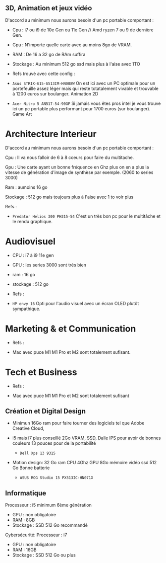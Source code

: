 ## 3D, Animation et jeux vidéo
D'accord au minimum nous aurons besoin d'un pc portable comportant :

- Cpu : i7 ou i9 de 10e Gen ou 11e Gen // Amd ryzen 7 ou 9 de dernière Gen.

- Gpu : N'importe quelle carte avec au moins 8go de VRAM.

- RAM : De 16 a 32 go de RAm suffira

- Stockage : Au minimum 512 go ssd mais plus à l'aise avec 1TO

- Refs trouvé avec cette config :

- `Asus STRIX-G15-G513IM-HN008W` On est ici avec un PC optimale pour un portefeuille assez léger mais qui reste totatalement vivable et trouvable à 1200 euros sur boulanger. Animation 2D

- `Acer Nitro 5 AN517-54-90GF` Si jamais vous êtes pros intel je vous trouve ici un pc portable plus performant pour 1700 euros (sur boulanger). Game Art 

# Architecture Interieur

D'accord au minimum nous aurons besoin d'un pc portable comportant : 

 Cpu : Il va nous falloir de 6 à 8 coeurs pour faire du multitache.

 Gpu : Une carte ayant un bonne fréquence en Ghz plus on en a plus la vitesse de génération d'image de synthèse par exemple. (2060 to series 3000) 

 Ram : aumoins 16 go

 Stockage : 512 go mais toujours plus à l'aise avec 1 to voir plus

 Refs :

 -  `Predator Helios 300 PH315-54` C'est un très bon pc pour le multitâche et le rendu graphique.

 # Audiovisuel

 - CPU : i7 à i9 11e gen 

 - GPU : les series 3000 sont très bien

 - ram : 16 go 

 - stockage : 512 go

 - Refs :

 - `HP envy 16` Opti pour l'audio visuel avec un écran OLED plutôt sympathique.

 # Marketing & et Communication
 
- Refs :

- Mac avec puce M1 M1 Pro et M2 sont totalement sufisant.

 # Tech et Business
 
- Refs :

- Mac avec puce M1 M1 Pro et M2 sont totalement sufisant


## Création et Digital Design


- Minimun 16Go ram pour faire tourner des logiciels tel que Adobe Creative Cloud,
- i5 mais i7 plus conseillé
2Go VRAM,
SSD,
Dalle IPS pour avoir de bonnes couleurs
13 pouces pour de la portabilité

  - `Dell Xps 13 9315`

- Motion design: 32 Go ram
CPU 4Ghz
GPU 8Go mémoire vidéo
ssd 512 Go
Bonne batterie

  - `ASUS ROG Studio 15 PX513IC-HN071X`


## Informatique

Processeur : i5 minimum 6ème génération
- GPU : non obligatoire
- RAM : 8GB
- Stockage : SSD 512 Go recommandé


Cybersécurité:
Processeur : i7
- GPU : non obligatoire
- RAM : 16GB 
- Stockage : SSD 512 Go ou plus